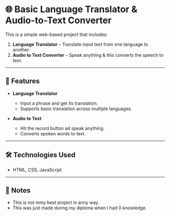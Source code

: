 # 🌐 Basic Language Translator & Audio-to-Text Converter

This is a simple web-based project that includes:

1. **Language Translator** – Translate input text from one language to another.
2. **Audio to Text Converter** – Speak anything & this converts the speech to text.

---

## 📁 Features

- **Language Translator**
  - Input a phrase and get its translation.
  - Supports basic translation across multiple languages.
  
- **Audio to Text**
  - Hit the record button ad speak anything.
  - Converts spoken words to text.

---

## 🛠️ Technologies Used

- HTML, CSS, JavaScript

---

## 📌 Notes

- This is not mmy best project in anny way.
- This was just made during my diploma when I had 0 knowledge.
